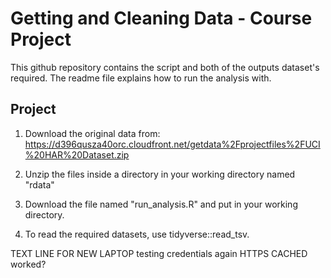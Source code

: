 


# Getting and Cleaning Data - Course Project

   This github repository contains the script and both of the outputs dataset's required. The readme file explains how to run the analysis with.

## Project

   1. Download the original data from: <https://d396qusza40orc.cloudfront.net/getdata%2Fprojectfiles%2FUCI%20HAR%20Dataset.zip> 
   
   2. Unzip the files inside a directory in your working directory named "rdata"
   
   3. Download the file named "run_analysis.R" and put in your working directory. 
   
   4. To read the required datasets, use tidyverse::read_tsv.
   
   TEXT LINE FOR NEW LAPTOP
testing credentials again
HTTPS CACHED
worked?

